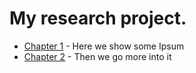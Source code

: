 # My research project.


* [Chapter 1](./chapter1.md) - Here we show some Ipsum
* [Chapter 2](./chapter2.md) - Then we go more into it
